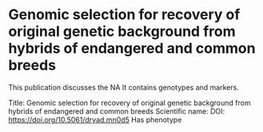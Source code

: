 # Genomic selection for recovery of original genetic background from hybrids of endangered and common breeds

This publication discusses the NA
It contains  genotypes and  markers.

Title: Genomic selection for recovery of original genetic background from hybrids of endangered and common breeds
Scientific name: 
DOI: https://doi.org/10.5061/dryad.mn0d5
Has phenotype 

